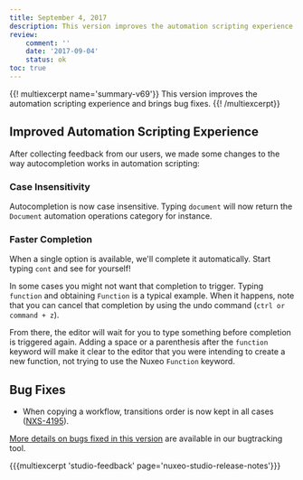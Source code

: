 ```yaml
---
title: September 4, 2017
description: This version improves the automation scripting experience and brings bug fixes.
review:
    comment: ''
    date: '2017-09-04'
    status: ok
toc: true
---
```


{{! multiexcerpt name='summary-v69'}}
This version improves the automation scripting experience and brings bug fixes.
{{! /multiexcerpt}}

## Improved Automation Scripting Experience

After collecting feedback from our users, we made some changes to the way autocompletion works in automation scripting:

### Case Insensitivity
Autocompletion is now case insensitive. Typing `document` will now return the `Document` automation operations category for instance.

### Faster Completion
When a single option is available, we'll complete it automatically. Start typing `cont` and see for yourself!

In some cases you might not want that completion to trigger. Typing `function` and obtaining `Function` is a typical example. When it happens, note that you can cancel that completion by using the undo command (`ctrl or command + z`).

From there, the editor will wait for you to type something before completion is triggered again. Adding a space or a parenthesis after the `function` keyword will make it clear to the editor that you were intending to create a new function, not trying to use the Nuxeo `Function` keyword.

## Bug Fixes

- When copying a workflow, transitions order is now kept in all cases ([NXS-4195](https://jira.nuxeo.com/browse/NXS-4195)).

[More details on bugs fixed in this version](https://jira.nuxeo.com/issues/?jql=fixVersion%20%3D%20%2269%22%20AND%20project%20%3D%20NXS) are available in our bugtracking tool.

{{{multiexcerpt 'studio-feedback' page='nuxeo-studio-release-notes'}}}
